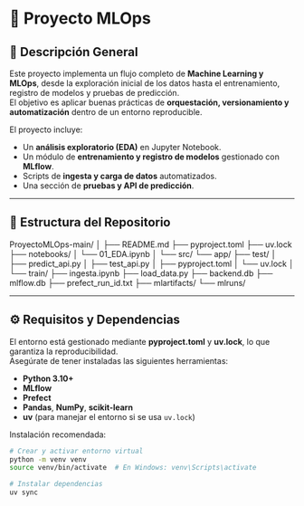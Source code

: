 # 🧠 Proyecto MLOps 

## 📘 Descripción General

Este proyecto implementa un flujo completo de **Machine Learning y MLOps**, desde la exploración inicial de los datos hasta el entrenamiento, registro de modelos y pruebas de predicción.  
El objetivo es aplicar buenas prácticas de **orquestación, versionamiento y automatización** dentro de un entorno reproducible.

El proyecto incluye:
- Un **análisis exploratorio (EDA)** en Jupyter Notebook.  
- Un módulo de **entrenamiento y registro de modelos** gestionado con **MLflow**.  
- Scripts de **ingesta y carga de datos** automatizados.  
- Una sección de **pruebas y API de predicción**.

---

## 📂 Estructura del Repositorio

ProyectoMLOps-main/
│
├── README.md
├── pyproject.toml
├── uv.lock
├── notebooks/
│   └── 01_EDA.ipynb
│
└── src/
    └── app/
        ├── test/
        │   ├── predict_api.py
        │   ├── test_api.py
        │   ├── pyproject.toml
        │   └── uv.lock
        │
        └── train/
            ├── ingesta.ipynb
            ├── load_data.py
            ├── backend.db
            ├── mlflow.db
            ├── prefect_run_id.txt
            ├── mlartifacts/
            └── mlruns/

---

## ⚙️ Requisitos y Dependencias

El entorno está gestionado mediante **pyproject.toml** y **uv.lock**, lo que garantiza la reproducibilidad.  
Asegúrate de tener instaladas las siguientes herramientas:

- **Python 3.10+**
- **MLflow**
- **Prefect**
- **Pandas**, **NumPy**, **scikit-learn**
- **uv** (para manejar el entorno si se usa `uv.lock`)

Instalación recomendada:

```bash
# Crear y activar entorno virtual
python -m venv venv
source venv/bin/activate  # En Windows: venv\Scripts\activate

# Instalar dependencias
uv sync



